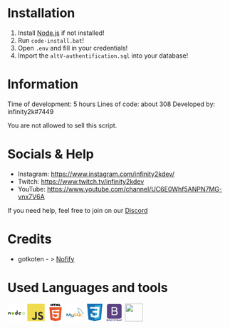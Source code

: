 # Installation
1. Install [Node.js](https://nodejs.org) if not installed!
2. Run `code-install.bat`!
3. Open `.env` and fill in your credentials!
4. Import the `altV-authentification.sql` into your database! 

# Information
Time of development: 5 hours
Lines of code: about 308
Developed by: infinity2k#7449

You are not allowed to sell this script. 

# Socials & Help

- Instagram: https://www.instagram.com/infinity2kdev/
- Twitch: https://www.twitch.tv/infinity2kdev
- YouTube: https://www.youtube.com/channel/UC6E0Whf5ANPN7MG-vnx7V6A

If you need help, feel free to join on our [Discord](https://discord.gg/8xtBezfQrT)

# Credits
- gotkoten - > [Nofify](https://github.com/godkoten/altv-notifications)

# Used Languages and tools
<p align="left">
    <img src="https://github.com/devicons/devicon/blob/master/icons/nodejs/nodejs-original-wordmark.svg" width="40" height="40">
    <img src="https://github.com/devicons/devicon/blob/master/icons/javascript/javascript-original.svg" width="40" height="40">
    <img src="https://github.com/devicons/devicon/blob/master/icons/html5/html5-original-wordmark.svg" width="40" height="40">
    <img src="https://github.com/devicons/devicon/blob/master/icons/mysql/mysql-original-wordmark.svg" width="40" height="40">
    <img src="https://github.com/devicons/devicon/blob/master/icons/css3/css3-original.svg" width="40" height="40">
    <img src="https://github.com/devicons/devicon/blob/master/icons/bootstrap/bootstrap-plain-wordmark.svg" width="40" height="40">
    <img src="https://upload.wikimedia.org/wikipedia/commons/thumb/2/2d/Visual_Studio_Code_1.18_icon.svg/1028px-Visual_Studio_Code_1.18_icon.svg.png" width="40" height="40">
</p>